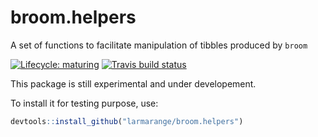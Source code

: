 # broom.helpers

A set of functions to facilitate manipulation of tibbles produced by `broom`

<!-- badges: start -->
[![Lifecycle: maturing](https://img.shields.io/badge/lifecycle-maturing-blue.svg)](https://www.tidyverse.org/lifecycle/#maturing)
[![Travis build status](https://travis-ci.com/larmarange/broom.helpers.svg?branch=master)](https://travis-ci.com/larmarange/broom.helpers)
<!-- badges: end -->

This package is still experimental and under developement.

To install it for testing purpose, use:

```r
devtools::install_github("larmarange/broom.helpers")
```

